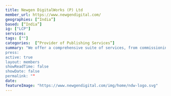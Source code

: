 ```yaml
---
title: Newgen DigitalWorks (P) Ltd
member_url: https://www.newgendigital.com/
geographies: [“India”]
based: [“India”]
ig: ["LCP"] 
services: 
tags: [""]
categories:  [“Provider of Publishing Services”] 
summary: "We offer a comprehensive suite of services, from commissioning to delivery, tailored for large corporate to independent and niche publishers. Our established relationships with leading publishers underscore our commitment to excellence and partnership.”
press:
active: true
layout: members
showReadTime: false
showDate: false
permalink: ""
date: 
featureImage: "https://www.newgendigital.com/img/home/ndw-logo.svg"
---
```

